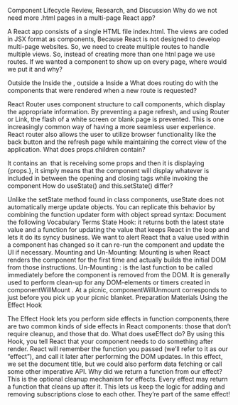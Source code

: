 Component Lifecycle
Review, Research, and Discussion
Why do we not need more .html pages in a multi-page React app?

A React app consists of a single HTML file index.html. The views are coded in JSX format as components, Because React is not designed to develop multi-page websites. So, we need to create multiple routes to handle multiple views. So, instead of creating more than one htnl page we use routes.
If we wanted a component to show up on every page, where would we put it and why?

Outside the <BrowserRouter/>
Inside the <BrowserRouter />, outside a <Route />
Inside a <Route />
What does routing do with the components that were rendered when a new route is requested?

React Router uses component structure to call components, which display the appropriate information. By preventing a page refresh, and using Router or Link, the flash of a white screen or blank page is prevented. This is one increasingly common way of having a more seamless user experience. React router also allows the user to utilize browser functionality like the back button and the refresh page while maintaining the correct view of the application.
What does props.children contain?

It contains an <img> that is receiving some props and then it is displaying {props.}, it simply means that the component will display whatever is included in between the opening and closing tags while invoking the component
How do useState() and this.setState() differ?

Unlike the setState method found in class components, useState does not automatically merge update objects. You can replicate this behavior by combining the function updater form with object spread syntax:
Document the following Vocabulary Terms
State Hook: it returns both the latest state value and a function for updating the value that keeps React in the loop and lets it do its syncy business. We want to alert React that a value used within a component has changed so it can re-run the component and update the UI if necessary.
Mounting and Un-Mounting:
Mounting is when React renders the component for the first time and actually builds the initial DOM from those instructions.
Un-Mounting : is the last function to be called immediately before the component is removed from the DOM. It is generally used to perform clean-up for any DOM-elements or timers created in componentWillMount . At a picnic, componentWillUnmount corresponds to just before you pick up your picnic blanket.
Preparation Materials
Using the Effect Hook

The Effect Hook lets you perform side effects in function components,there are two common kinds of side effects in React components: those that don’t require cleanup, and those that do.
What does useEffect do? By using this Hook, you tell React that your component needs to do something after render. React will remember the function you passed (we’ll refer to it as our “effect”), and call it later after performing the DOM updates. In this effect, we set the document title, but we could also perform data fetching or call some other imperative API.
Why did we return a function from our effect? This is the optional cleanup mechanism for effects. Every effect may return a function that cleans up after it. This lets us keep the logic for adding and removing subscriptions close to each other. They’re part of the same effect!